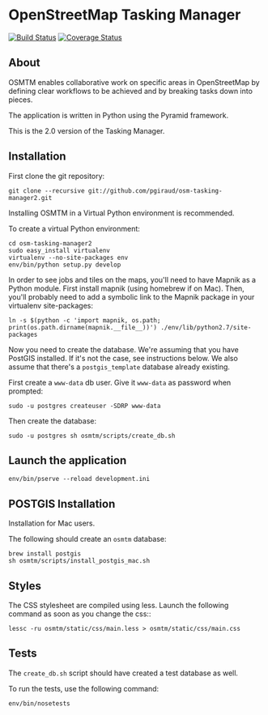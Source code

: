 OpenStreetMap Tasking Manager
=============================

[![Build Status](https://travis-ci.org/pgiraud/osm-tasking-manager2.png)](https://travis-ci.org/pgiraud/osm-tasking-manager2)
[![Coverage Status](https://coveralls.io/repos/pgiraud/osm-tasking-manager2/badge.png)](https://coveralls.io/r/pgiraud/osm-tasking-manager2)

About
-----

OSMTM enables collaborative work on specific areas in OpenStreetMap by defining
clear workflows to be achieved and by breaking tasks down into pieces.

The application is written in Python using the Pyramid framework.

This is the 2.0 version of the Tasking Manager.

Installation
------------

First clone the git repository:

    git clone --recursive git://github.com/pgiraud/osm-tasking-manager2.git

Installing OSMTM in a Virtual Python environment is recommended.

To create a virtual Python environment:

    cd osm-tasking-manager2
    sudo easy_install virtualenv
    virtualenv --no-site-packages env
    env/bin/python setup.py develop

In order to see jobs and tiles on the maps, you'll need to have Mapnik as
a Python module.
First install mapnik (using homebrew if on Mac).
Then, you'll probably need to add a symbolic link to the Mapnik package in your
virtualenv site-packages:

    ln -s $(python -c 'import mapnik, os.path; print(os.path.dirname(mapnik.__file__))') ./env/lib/python2.7/site-packages

Now you need to create the database. We're assuming that you have PostGIS
installed. If it's not the case, see instructions below.
We also assume that there's a `postgis_template` database already existing.

First create a `www-data` db user. Give it `www-data` as password when prompted:

    sudo -u postgres createuser -SDRP www-data

Then create the database:

    sudo -u postgres sh osmtm/scripts/create_db.sh

Launch the application
----------------------

    env/bin/pserve --reload development.ini

POSTGIS Installation
--------------------

Installation for Mac users.

The following should create an `osmtm` database:

    brew install postgis
    sh osmtm/scripts/install_postgis_mac.sh

Styles
------

The CSS stylesheet are compiled using less. Launch the following command as
soon as you change the css::

    lessc -ru osmtm/static/css/main.less > osmtm/static/css/main.css

Tests
-----

The `create_db.sh` script should have created a test database as well.

To run the tests, use the following command:

    env/bin/nosetests

